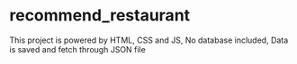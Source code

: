 # recommend_restaurant
This project is powered by HTML, CSS and JS,
No database included,
Data is saved and fetch through JSON file
